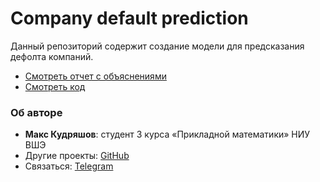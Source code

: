 # Company default prediction

Данный репозиторий содержит создание модели для предсказания дефолта компаний.

- [Смотреть отчет с объяснениями](report.md)
- [Смотреть код](main.ipynb)

### Об авторе

- **Макс Кудряшов**: студент 3 курса «Прикладной математики» НИУ ВШЭ
- Другие проекты: [GitHub](https://github.com/kudrmax/)
- Связаться: [Telegram](https://t.me/kudrmax)